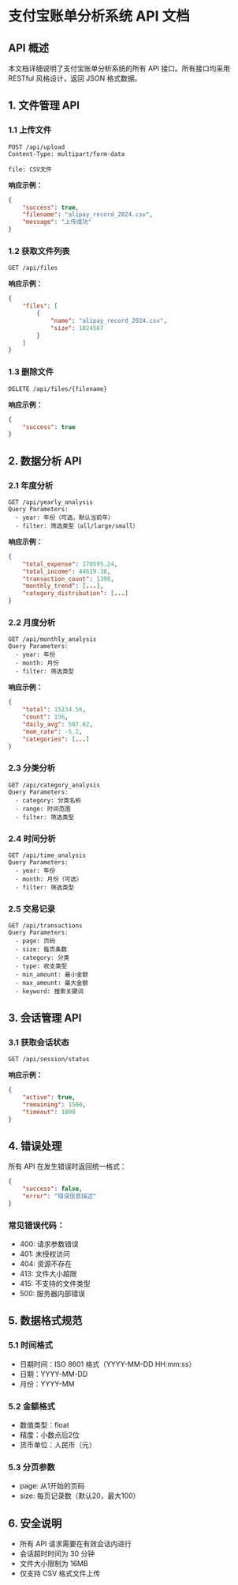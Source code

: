 # 支付宝账单分析系统 API 文档

## API 概述

本文档详细说明了支付宝账单分析系统的所有 API 接口。所有接口均采用 RESTful 风格设计，返回 JSON 格式数据。

## 1. 文件管理 API

### 1.1 上传文件
~~~http
POST /api/upload
Content-Type: multipart/form-data

file: CSV文件
~~~

**响应示例：**
~~~json
{
    "success": true,
    "filename": "alipay_record_2024.csv",
    "message": "上传成功"
}
~~~

### 1.2 获取文件列表
~~~http
GET /api/files
~~~

**响应示例：**
~~~json
{
    "files": [
        {
            "name": "alipay_record_2024.csv",
            "size": 1024567
        }
    ]
}
~~~

### 1.3 删除文件
~~~http
DELETE /api/files/{filename}
~~~

**响应示例：**
~~~json
{
    "success": true
}
~~~

## 2. 数据分析 API

### 2.1 年度分析
~~~http
GET /api/yearly_analysis
Query Parameters:
  - year: 年份（可选，默认当前年）
  - filter: 筛选类型（all/large/small）
~~~

**响应示例：**
~~~json
{
    "total_expense": 170595.24,
    "total_income": 44619.38,
    "transaction_count": 1398,
    "monthly_trend": [...],
    "category_distribution": [...]
}
~~~

### 2.2 月度分析
~~~http
GET /api/monthly_analysis
Query Parameters:
  - year: 年份
  - month: 月份
  - filter: 筛选类型
~~~

**响应示例：**
~~~json
{
    "total": 15234.56,
    "count": 156,
    "daily_avg": 507.82,
    "mom_rate": -5.2,
    "categories": [...]
}
~~~

### 2.3 分类分析
~~~http
GET /api/category_analysis
Query Parameters:
  - category: 分类名称
  - range: 时间范围
  - filter: 筛选类型
~~~

### 2.4 时间分析
~~~http
GET /api/time_analysis
Query Parameters:
  - year: 年份
  - month: 月份（可选）
  - filter: 筛选类型
~~~

### 2.5 交易记录
~~~http
GET /api/transactions
Query Parameters:
  - page: 页码
  - size: 每页条数
  - category: 分类
  - type: 收支类型
  - min_amount: 最小金额
  - max_amount: 最大金额
  - keyword: 搜索关键词
~~~

## 3. 会话管理 API

### 3.1 获取会话状态
~~~http
GET /api/session/status
~~~

**响应示例：**
~~~json
{
    "active": true,
    "remaining": 1500,
    "timeout": 1800
}
~~~

## 4. 错误处理

所有 API 在发生错误时返回统一格式：

~~~json
{
    "success": false,
    "error": "错误信息描述"
}
~~~

### 常见错误代码：

- 400: 请求参数错误
- 401: 未授权访问
- 404: 资源不存在
- 413: 文件大小超限
- 415: 不支持的文件类型
- 500: 服务器内部错误

## 5. 数据格式规范

### 5.1 时间格式
- 日期时间：ISO 8601 格式（YYYY-MM-DD HH:mm:ss）
- 日期：YYYY-MM-DD
- 月份：YYYY-MM

### 5.2 金额格式
- 数值类型：float
- 精度：小数点后2位
- 货币单位：人民币（元）

### 5.3 分页参数
- page: 从1开始的页码
- size: 每页记录数（默认20，最大100）

## 6. 安全说明

- 所有 API 请求需要在有效会话内进行
- 会话超时时间为 30 分钟
- 文件大小限制为 16MB
- 仅支持 CSV 格式文件上传
~~~ 